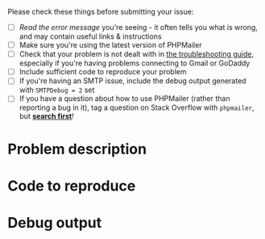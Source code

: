 Please check these things before submitting your issue:

- [ ] *Read the error message* you're seeing - it often tells you what is wrong, and may contain useful links & instructions
- [ ] Make sure you're using the latest version of PHPMailer
- [ ] Check that your problem is not dealt with in [the troubleshooting guide](https://github.com/PHPMailer/PHPMailer/wiki/Troubleshooting), especially if you're having problems connecting to Gmail or GoDaddy
- [ ] Include sufficient code to reproduce your problem
- [ ] If you're having an SMTP issue, include the debug output generated with `SMTPDebug = 2` set
- [ ] If you have a question about how to use PHPMailer (rather than reporting a bug in it), tag a question on Stack Overflow with `phpmailer`, but [**search first**](http://stackoverflow.com/questions/tagged/phpmailer)!

# Problem description

# Code to reproduce

# Debug output
